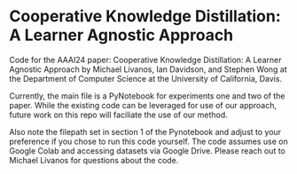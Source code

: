 # Cooperative Knowledge Distillation: A Learner Agnostic Approach

Code for the AAAI24 paper: Cooperative Knowledge Distillation: A Learner Agnostic Approach by Michael Livanos, Ian Davidson, and Stephen Wong at the Department of Computer Science at the University of California, Davis.

Currently, the main file is a PyNotebook for experiments one and two of the paper. While the existing code can be leveraged for use of our approach, future work on this repo will faciliate the use of our method.

Also note the filepath set in section 1 of the Pynotebook and adjust to your preference if you chose to run this code yourself. The code assumes use on Google Colab and accessing datasets via Google Drive. Please reach out to Michael Livanos for questions about the code.
